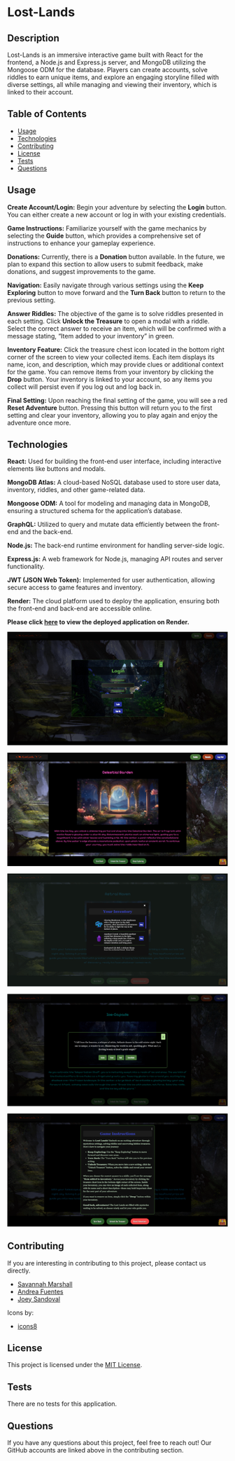 # Lost-Lands

## Description

Lost-Lands is an immersive interactive game built with React for the frontend, a Node.js and Express.js server, and MongoDB utilizing the Mongoose ODM for the database. Players can create accounts, solve riddles to earn unique items, and explore an engaging storyline filled with diverse settings, all while managing and viewing their inventory, which is linked to their account.
  
## Table of Contents

- [Usage](#usage)
- [Technologies](#technologies)
- [Contributing](#contributing)
- [License](#license)
- [Tests](#tests)
- [Questions](#questions)


## Usage

**Create Account/Login:** Begin your adventure by selecting the **Login** button. You can either create a new account or log in with your existing credentials.

**Game Instructions:** Familiarize yourself with the game mechanics by selecting the **Guide** button, which provides a comprehensive set of instructions to enhance your gameplay experience.

**Donations:** Currently, there is a **Donation** button available. In the future, we plan to expand this section to allow users to submit feedback, make donations, and suggest improvements to the game.

**Navigation:** Easily navigate through various settings using the **Keep Exploring** button to move forward and the **Turn Back** button to return to the previous setting.

**Answer Riddles:** The objective of the game is to solve riddles presented in each setting. Click **Unlock the Treasure** to open a modal with a riddle. Select the correct answer to receive an item, which will be confirmed with a message stating, “Item added to your inventory” in green.

**Inventory Feature:** Click the treasure chest icon located in the bottom right corner of the screen to view your collected items. Each item displays its name, icon, and description, which may provide clues or additional context for the game. You can remove items from your inventory by clicking the **Drop** button. Your inventory is linked to your account, so any items you collect will persist even if you log out and log back in.

**Final Setting:** Upon reaching the final setting of the game, you will see a red **Reset Adventure** button. Pressing this button will return you to the first setting and clear your inventory, allowing you to play again and enjoy the adventure once more.


## Technologies

**React:** Used for building the front-end user interface, including interactive elements like buttons and modals.

**MongoDB Atlas:** A cloud-based NoSQL database used to store user data, inventory, riddles, and other game-related data.

**Mongoose ODM:** A tool for modeling and managing data in MongoDB, ensuring a structured schema for the application’s database.

**GraphQL:** Utilized to query and mutate data efficiently between the front-end and the back-end.

**Node.js:** The back-end runtime environment for handling server-side logic.

**Express.js:** A web framework for Node.js, managing API routes and server functionality.

**JWT (JSON Web Token):** Implemented for user authentication, allowing secure access to game features and inventory.

**Render:** The cloud platform used to deploy the application, ensuring both the front-end and back-end are accessible online.


**Please click [here](https://project-3-bf5p.onrender.com/) to view the deployed application on Render.**


![login modal](https://github.com/savannahmarshall/Lost-Lands/blob/main/client/public/assets/login.png)

![setting example](https://github.com/savannahmarshall/Lost-Lands/blob/main/client/public/assets/setting-example.png)

![inventory feature](https://github.com/savannahmarshall/Lost-Lands/blob/main/client/public/assets/inventory.png)

![riddle example](https://github.com/savannahmarshall/Lost-Lands/blob/main/client/public/assets/riddle-example2.png)

![game instructions](https://github.com/savannahmarshall/Lost-Lands/blob/main/client/public/assets/game-instructions.png)



## Contributing
If you are interesting in contributing to this project, please contact us directly. 

* [Savannah Marshall](https://github.com/savannahmarshall)
* [Andrea Fuentes](https://github.com/dreyuhh)
* [Joey Sandoval](https://github.com/wol42verine)


Icons by: 
* [icons8](https://icons8.com/)

## License
This project is licensed under the [MIT License](https://opensource.org/license/MIT).

## Tests
There are no tests for this application.

## Questions
If you have any questions about this project, feel free to reach out! Our GitHub accounts are linked above in the contributing section.
